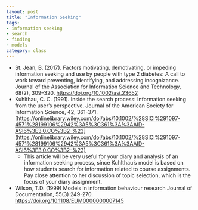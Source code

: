 ```yaml
---
layout: post
title: "Information Seeking"
tags: 
- information seeking
- search
- finding
- models
category: class
---
```


- St. Jean, B. (2017). Factors motivating, demotivating, or impeding information seeking and use by people with type 2 diabetes: A call to work toward preventing, identifying, and addressing incognizance. Journal of the Association for Information Science and Technology, 68(2), 309–320. https://doi.org/10.1002/asi.23652
- Kuhlthau, C. C. (1991). Inside the search process: Information seeking from the user’s perspective. Journal of the American Society for Information Science, 42, 361-371. [https://onlinelibrary.wiley.com/doi/abs/10.1002/%28SICI%291097-4571%28199106%2942%3A5%3C361%3A%3AAID-ASI6%3E3.0.CO%3B2-%23](https://onlinelibrary.wiley.com/doi/abs/10.1002/%28SICI%291097-4571%28199106%2942%3A5%3C361%3A%3AAID-ASI6%3E3.0.CO%3B2-%23)
  - This article will be very useful for your diary and analysis of an information seeking process, since Kuhlthau’s model is based on how students search for information related to course assignments. Pay close attention to her discussion of topic selection, which is the focus of your diary assignment. 
- Wilson, T.D. (1999) Models in information behaviour research Journal of Documentation, 55(3) 249-270. https://doi.org/10.1108/EUM0000000007145